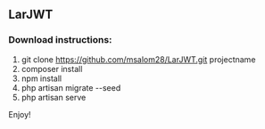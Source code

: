 ## LarJWT

### Download instructions:

1. git clone https://github.com/msalom28/LarJWT.git projectname
2. composer install
3. npm install
4. php artisan migrate --seed
5. php artisan serve

Enjoy!

